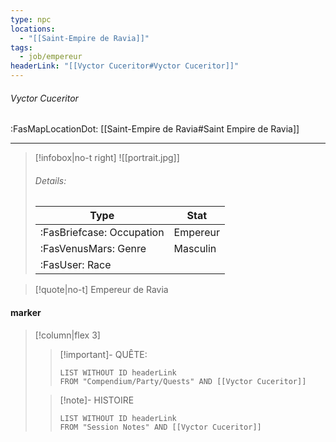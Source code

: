 ```yaml
---
type: npc
locations:
  - "[[Saint-Empire de Ravia]]"
tags:
  - job/empereur
headerLink: "[[Vyctor Cuceritor#Vyctor Cuceritor]]"
---
```

###### Vyctor Cuceritor
<span class="sub2">:FasMapLocationDot: [[Saint-Empire de Ravia#Saint Empire de Ravia]] </span>
___

> [!infobox|no-t right]
> ![[portrait.jpg]]
> ###### Details:
> | Type | Stat |
> | ---- | ---- |
> | :FasBriefcase: Occupation |  Empereur |
> | :FasVenusMars: Genre | Masculin |
> | :FasUser: Race |  |
<span class="clearfix"></span>

> [!quote|no-t]
>Empereur de Ravia
#### marker
> [!column|flex 3]
>> [!important]- QUÊTE:
>>```dataview
>>LIST WITHOUT ID headerLink
>>FROM "Compendium/Party/Quests" AND [[Vyctor Cuceritor]]
>
>>[!note]- HISTOIRE
>>```dataview
>>LIST WITHOUT ID headerLink
>>FROM "Session Notes" AND [[Vyctor Cuceritor]]
